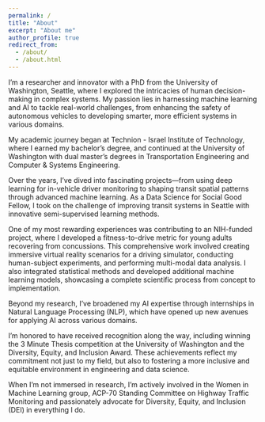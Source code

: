 ```yaml
---
permalink: /
title: "About"
excerpt: "About me"
author_profile: true
redirect_from: 
  - /about/
  - /about.html
---
```

I’m a researcher and innovator with a PhD from the University of Washington, Seattle, where I explored the intricacies of human decision-making in complex systems. My passion lies in harnessing machine learning and AI to tackle real-world challenges, from enhancing the safety of autonomous vehicles to developing smarter, more efficient systems in various domains.

My academic journey began at Technion - Israel Institute of Technology, where I earned my bachelor’s degree, and continued at the University of Washington with dual master’s degrees in Transportation Engineering and Computer & Systems Engineering.

Over the years, I’ve dived into fascinating projects—from using deep learning for in-vehicle driver monitoring to shaping transit spatial patterns through advanced machine learning. As a Data Science for Social Good Fellow, I took on the challenge of improving transit systems in Seattle with innovative semi-supervised learning methods.

One of my most rewarding experiences was contributing to an NIH-funded project, where I developed a fitness-to-drive metric for young adults recovering from concussions. This comprehensive work involved creating immersive virtual reality scenarios for a driving simulator, conducting human-subject experiments, and performing multi-modal data analysis. I also integrated statistical methods and developed additional machine learning models, showcasing a complete scientific process from concept to implementation.

Beyond my research, I’ve broadened my AI expertise through internships in Natural Language Processing (NLP), which have opened up new avenues for applying AI across various domains.

I’m honored to have received recognition along the way, including winning the 3 Minute Thesis competition at the University of Washington and the Diversity, Equity, and Inclusion Award. These achievements reflect my commitment not just to my field, but also to fostering a more inclusive and equitable environment in engineering and data science.

When I’m not immersed in research, I’m actively involved in the Women in Machine Learning group, ACP-70 Standing Committee on Highway Traffic Monitoring and passionately advocate for Diversity, Equity, and Inclusion (DEI) in everything I do.
